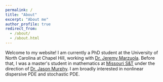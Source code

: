 ```yaml
---
permalink: /
title: "About"
excerpt: "About me"
author_profile: true
redirect_from: 
  - /about/
  - /about.html
---
```


Welcome to my website! I am currently a PhD student at the University of North Carolina at Chapel Hill, working with [Dr. Jeremy Marzuola](https://marzuola.web.unc.edu/). Before that, I was a master's student in mathematics at [Missouri S&T](math.mst.edu) under the direction of [Dr. Jason Murphy](https://web.mst.edu/~jcmcfd/). I am broadly interested in nonlinear dispersive PDE and stochastic PDE. 



